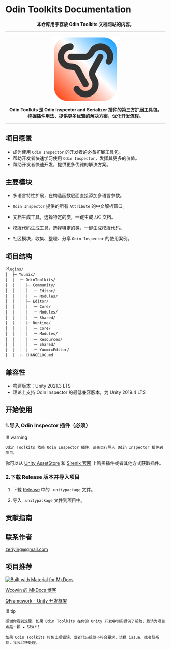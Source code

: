 # Odin Toolkits Documentation

<p align="center">
  <strong>
    本仓库用于存放 Odin Toolkits 文档网站的内容。
  </strong>
</p>

---

<img src="docs/assets/logo-odintoolkits-color-noshadow.png" alt="Logo" style="zoom:20%; display: block; margin-left: auto; margin-right: auto;" />

<p align="center">
  <strong>
    Odin Toolkits 是 Odin Inspector and Serializer 插件的第三方扩展工具包。<br/ >
    挖掘插件用法、提供更多优雅的解决方案，优化开发流程。
  </strong>
</p>

---

## 项目愿景

- 成为使用 `Odin Inspector` 的开发者的必备扩展工具包。
- 帮助开发者快速学习使用 `Odin Inspector`，发挥其更多的价值。
- 帮助开发者快速开发，提供更多优雅的解决方案。

## 主要模块

- 多语言特性扩展，在构造函数层面直接添加多语言参数。

- `Odin Inspector` 提供的所有 `Attribute` 的中文解析窗口。

- 文档生成工具，选择特定的类，一键生成 `API` 文档。

- 模版代码生成工具，选择特定的类，一键生成模版代码。

- 社区模块，收集、整理、分享 `Odin Inspector` 的使用案例。

## 项目结构

``` markdown
Plugins/
│  ├─ Yuumix/
│  │  ├─ OdinToolkits/
│  │  │  ├─ Community/
│  │  │  │  ├─ Editor/
│  │  │  │  ├─ Modules/
│  │  │  ├─ Editor/
│  │  │  │  ├─ Core/
│  │  │  │  ├─ Modules/
│  │  │  │  ├─ Shared/
│  │  │  ├─ Runtime/
│  │  │  │  ├─ Core/
│  │  │  │  ├─ Modules/
│  │  │  │  ├─ Resources/
│  │  │  │  ├─ Shared/
│  │  │  │  ├─ YuumixEditor/
│  │  ├─ CHANGELOG.md
```

## 兼容性

- 构建版本：Unity 2021.3 LTS
- 理论上支持 Odin Inspector 的最低兼容版本，为 Unity 2019.4 LTS

## 开始使用

### 1.导入 Odin Inspector 插件（必须）

!!! warning  

    Odin Toolkits 依赖 Odin Inspector 插件，请先自行导入 Odin Inspector 插件到项目。

你可以从 [Unity AssetStore](https://assetstore.unity.com/packages/tools/utilities/odin-inspector-and-serializer-89041) 和 [Sirenix 官网](https://odininspector.com/) 上购买插件或者其他方式获取插件。

### 2.下载 Release 版本并导入项目

1. 下载 [Release](https://github.com/Yuumi-Zeus/OdinToolkits-For-Unity/releases) 中的 `.unitypackage` 文件。

2. 导入 `.unitypackage` 文件到项目中。

## 贡献指南

## 联系作者

zeriying@gmail.com

## 项目推荐

[![Built with Material for MkDocs](https://img.shields.io/badge/Material_for_MkDocs-526CFE?style=for-the-badge&logo=MaterialForMkDocs&logoColor=white)](https://squidfunk.github.io/mkdocs-material/)

[Wcowin 的 MkDocs 博客](https://wcowin.work/Mkdocs-Wcowin/)

[QFramework - Unity 开发框架](https://github.com/liangxiegame/QFramework)

!!! tip

    感谢你看到这里，如果 Odin Toolkits 在你的 Unity 开发中切实提供了帮助，恳请为项目点亮一颗 ★ Star！
    
    如果 Odin Toolkits 打包出现错误，或者代码规范不符合要求，请提 issue，或者联系我，我会尽快处理。

    
